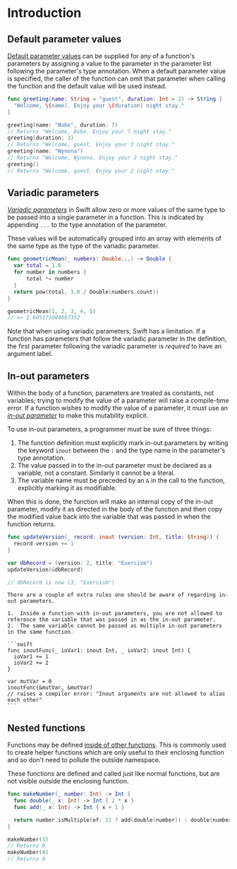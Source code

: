 # Introduction

## Default parameter values

[Default parameter values][default-parameter-values] can be supplied for any of a function's parameters by assigning a value to the parameter in the parameter list following the parameter's type annotation. When a default parameter value is specified, the caller of the function can omit that parameter when calling the function and the default value will be used instead.

```swift
func greeting(name: String = "guest", duration: Int = 2) -> String {
  "Welcome, \(name). Enjoy your \(duration) night stay."
}

greeting(name: "Bobo", duration: 7)
// Returns "Welcome, Bobo. Enjoy your 7 night stay."
greeting(duration: 3)
// Returns "Welcome, guest. Enjoy your 3 night stay."
greeting(name: "Wynona")
// Returns "Welcome, Wynona. Enjoy your 2 night stay."
greeting()
// Returns "Welcome, guest. Enjoy your 2 night stay."
```

## Variadic parameters

[_Variadic parameters_][variadic-parameters] in Swift allow zero or more values of the same type to be passed into a single parameter in a function. This is indicated by appending `...` to the type annotation of the parameter.

These values will be automatically grouped into an array with elements of the same type as the type of the variadic parameter.

```swift
func geometricMean(_ numbers: Double...) -> Double {
  var total = 1.0
  for number in numbers {
      total *= number
  }
  return pow(total, 1.0 / Double(numbers.count))
}

geometricMean(1, 2, 3, 4, 5)
// => 2.605171084697352
```

Note that when using variadic parameters, Swift has a limitation.
If a function has parameters that follow the variadic parameter in the definition, the first parameter following the variadic parameter is _required_ to have an argument label.

## In-out parameters

Within the body of a function, parameters are treated as constants, not variables; trying to modify the value of a parameter will raise a compile-time error.
If a function wishes to modify the value of a parameter, it must use an [_in-out parameter_][in-out-parameters] to make this mutability explicit.

To use in-out parameters, a programmer must be sure of three things:

1. The function definition must explicitly mark in-out parameters by writing the keyword `inout` between the `:` and the type name in the parameter's type annotation.
2. The value passed in to the in-out parameter must be declared as a variable, not a constant. Similarly it cannot be a literal.
3. The variable name must be preceded by an `&` in the call to the function, explicitly marking it as modifiable.

When this is done, the function will make an internal copy of the in-out parameter, modify it as directed in the body of the function and then copy the modified value back into the variable that was passed in when the function returns.

```swift
func updateVersion(_ record: inout (version: Int, title: String)) {
  record.version += 1
}

var dbRecord = (version: 2, title: "Exercism")
updateVersion(&dbRecord)

// dbRecord is now (3, "Exercism")
```

~~~~exercism/warrning
There are a couple of extra rules one should be aware of regarding in-out parameters.

1.  Inside a function with in-out parameters, you are not allowed to reference the variable that was passed in as the in-out parameter.
2.  The same variable cannot be passed as multiple in-out parameters in the same function.

```swift
func inoutFunc(_ ioVar1: inout Int, _ ioVar2: inout Int) {
  ioVar1 += 1
  ioVar2 += 2
}

var mutVar = 0
inoutFunc(&mutVar, &mutVar)
// raises a compiler error: "Inout arguments are not allowed to alias each other"
```
~~~~

## Nested functions

Functions may be defined [inside of other functions][nested-functions].
This is commonly used to create helper functions which are only useful to their enclosing function and so don't need to pollute the outside namespace.

These functions are defined and called just like normal functions, but are not visible outside the enclosing function.

```swift
func makeNumber(_ number: Int) -> Int {
  func double(_ x: Int) -> Int { 2 * x }
  func add(_ x: Int) -> Int { x + 1 }

  return number.isMultiple(of: 2) ? add(double(number)) : double(number)
}

makeNumber(3)
// Returns 6
makeNumber(4)
// Returns 9
```

[nested-functions]: https://docs.swift.org/swift-book/documentation/the-swift-programming-language/functions/#Nested-Functions
[default-parameter-values]: https://docs.swift.org/swift-book/documentation/the-swift-programming-language/functions/#Default-Parameter-Values
[variadic-parameters]: https://docs.swift.org/swift-book/documentation/the-swift-programming-language/functions/#Variadic-Parameters
[in-out-parameters]: https://docs.swift.org/swift-book/documentation/the-swift-programming-language/declarations/#In-Out-Parameters
